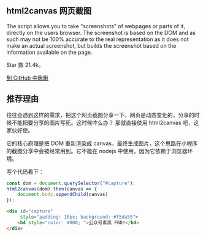 ## html2canvas 网页截图

The script allows you to take "screenshots" of webpages or parts of it, directly on the users browser. The screenshot is based on the DOM and as such may not be 100% accurate to the real representation as it does not make an actual screenshot, but builds the screenshot based on the information available on the page.

Star 数 21.4k。

[到 GitHub 中瞅瞅](https://github.com/niklasvh/html2canvas)

## 推荐理由

往往会遇到这样的需求，把这个网页截图分享一下，网页是动态变化的，分享的时候不能把要分享的图片写死。这时候咋么办？
那就直接使用 html2canvas 吧，这家伙好使。

它的核心原理是把 DOM 重新渲染成 canvas，最终生成图片，这个思路在小程序的截图分享中会被经常用到。它不能在 nodejs 中使用，因为它依赖于浏览器环境。

写个代码看下：

```js
const dom = document.querySelector("#capture");
html2canvas(dom).then(canvas => {
    document.body.appendChild(canvas)
});
```

```html
<div id="capture" 
     style="padding: 10px; background: #f5da55">
    <h4 style="color: #000; ">公众号素燕 FGD!</h4>
</div>
```
